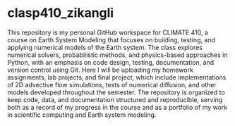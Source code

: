 # clasp410_zikangli
This repository is my personal GitHub workspace for CLIMATE 410, a course on Earth System Modeling that focuses on building, testing, and applying numerical models of the Earth system. The class explores numerical solvers, probabilistic methods, and physics-based approaches in Python, with an emphasis on code design, testing, documentation, and version control using Git. Here I will be uploading my homework assignments, lab projects, and final project, which include implementations of 2D advective flow simulations, tests of numerical diffusion, and other models developed throughout the semester. The repository is organized to keep code, data, and documentation structured and reproducible, serving both as a record of my progress in the course and as a portfolio of my work in scientific computing and Earth system modeling.
